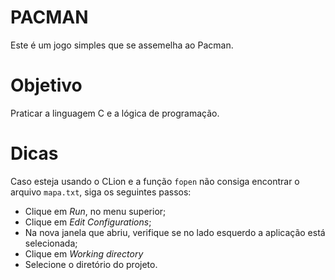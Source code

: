 # PACMAN
Este é um jogo simples que se assemelha ao Pacman.

# Objetivo
Praticar a linguagem C e a lógica de programação.

# Dicas
Caso esteja usando o CLion e a função `fopen` não consiga encontrar o arquivo `mapa.txt`, siga os seguintes passos:
- Clique em *Run*, no menu superior;
- Clique em *Edit Configurations*;
- Na nova janela que abriu, verifique se no lado esquerdo a aplicação está selecionada;
- Clique em *Working directory*
- Selecione o diretório do projeto.